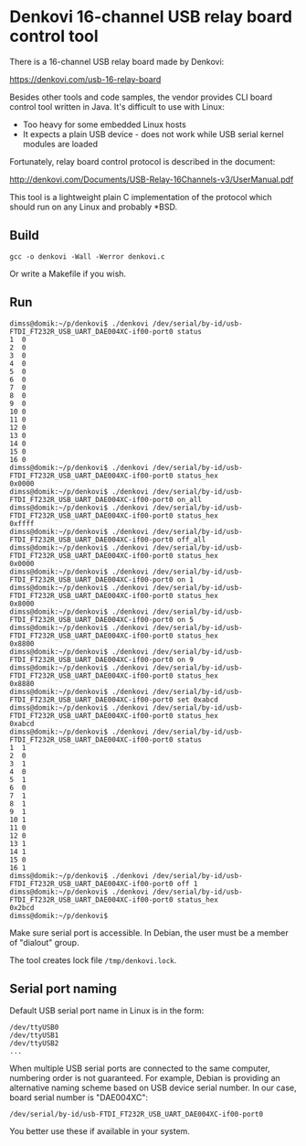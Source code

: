 # Denkovi 16-channel USB relay board control tool

There is a 16-channel USB relay board made by Denkovi:

https://denkovi.com/usb-16-relay-board

Besides other tools and code samples, the vendor provides CLI board control tool written in Java. It's difficult to use with Linux:

* Too heavy for some embedded Linux hosts
* It expects a plain USB device - does not work while USB serial kernel modules are loaded

Fortunately, relay board control protocol is described in the document:

http://denkovi.com/Documents/USB-Relay-16Channels-v3/UserManual.pdf

This tool is a lightweight plain C implementation of the protocol which should run on any Linux and probably *BSD.

## Build

```
gcc -o denkovi -Wall -Werror denkovi.c
```

Or write a Makefile if you wish.

## Run

```
dimss@domik:~/p/denkovi$ ./denkovi /dev/serial/by-id/usb-FTDI_FT232R_USB_UART_DAE004XC-if00-port0 status
1  0
2  0
3  0
4  0
5  0
6  0
7  0
8  0
9  0
10 0
11 0
12 0
13 0
14 0
15 0
16 0
dimss@domik:~/p/denkovi$ ./denkovi /dev/serial/by-id/usb-FTDI_FT232R_USB_UART_DAE004XC-if00-port0 status_hex
0x0000
dimss@domik:~/p/denkovi$ ./denkovi /dev/serial/by-id/usb-FTDI_FT232R_USB_UART_DAE004XC-if00-port0 on_all
dimss@domik:~/p/denkovi$ ./denkovi /dev/serial/by-id/usb-FTDI_FT232R_USB_UART_DAE004XC-if00-port0 status_hex
0xffff
dimss@domik:~/p/denkovi$ ./denkovi /dev/serial/by-id/usb-FTDI_FT232R_USB_UART_DAE004XC-if00-port0 off_all
dimss@domik:~/p/denkovi$ ./denkovi /dev/serial/by-id/usb-FTDI_FT232R_USB_UART_DAE004XC-if00-port0 status_hex
0x0000
dimss@domik:~/p/denkovi$ ./denkovi /dev/serial/by-id/usb-FTDI_FT232R_USB_UART_DAE004XC-if00-port0 on 1
dimss@domik:~/p/denkovi$ ./denkovi /dev/serial/by-id/usb-FTDI_FT232R_USB_UART_DAE004XC-if00-port0 status_hex
0x8000
dimss@domik:~/p/denkovi$ ./denkovi /dev/serial/by-id/usb-FTDI_FT232R_USB_UART_DAE004XC-if00-port0 on 5
dimss@domik:~/p/denkovi$ ./denkovi /dev/serial/by-id/usb-FTDI_FT232R_USB_UART_DAE004XC-if00-port0 status_hex
0x8800
dimss@domik:~/p/denkovi$ ./denkovi /dev/serial/by-id/usb-FTDI_FT232R_USB_UART_DAE004XC-if00-port0 on 9
dimss@domik:~/p/denkovi$ ./denkovi /dev/serial/by-id/usb-FTDI_FT232R_USB_UART_DAE004XC-if00-port0 status_hex
0x8880
dimss@domik:~/p/denkovi$ ./denkovi /dev/serial/by-id/usb-FTDI_FT232R_USB_UART_DAE004XC-if00-port0 set 0xabcd
dimss@domik:~/p/denkovi$ ./denkovi /dev/serial/by-id/usb-FTDI_FT232R_USB_UART_DAE004XC-if00-port0 status_hex
0xabcd
dimss@domik:~/p/denkovi$ ./denkovi /dev/serial/by-id/usb-FTDI_FT232R_USB_UART_DAE004XC-if00-port0 status
1  1
2  0
3  1
4  0
5  1
6  0
7  1
8  1
9  1
10 1
11 0
12 0
13 1
14 1
15 0
16 1
dimss@domik:~/p/denkovi$ ./denkovi /dev/serial/by-id/usb-FTDI_FT232R_USB_UART_DAE004XC-if00-port0 off 1
dimss@domik:~/p/denkovi$ ./denkovi /dev/serial/by-id/usb-FTDI_FT232R_USB_UART_DAE004XC-if00-port0 status_hex
0x2bcd
dimss@domik:~/p/denkovi$
```

Make sure serial port is accessible.
In Debian, the user must be a member of "dialout" group.

The tool creates lock file `/tmp/denkovi.lock`.

## Serial port naming

Default USB serial port name in Linux is in the form:

```
/dev/ttyUSB0
/dev/ttyUSB1
/dev/ttyUSB2
...
```

When multiple USB serial ports are connected to the same computer, numbering order is not guaranteed.
For example, Debian is providing an alternative naming scheme based on USB device serial number.
In our case, board serial number is "DAE004XC":

```
/dev/serial/by-id/usb-FTDI_FT232R_USB_UART_DAE004XC-if00-port0
```

You better use these if available in your system.
